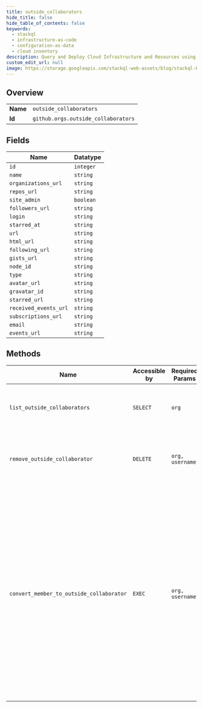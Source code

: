 ```yaml
---
title: outside_collaborators
hide_title: false
hide_table_of_contents: false
keywords:
  - stackql
  - infrastructure-as-code
  - configuration-as-data
  - cloud inventory
description: Query and Deploy Cloud Infrastructure and Resources using SQL
custom_edit_url: null
image: https://storage.googleapis.com/stackql-web-assets/blog/stackql-blog-post-featured-image.png
---
```

  
    

## Overview
<table><tbody>
<tr><td><b>Name</b></td><td><code>outside_collaborators</code></td></tr>
<tr><td><b>Id</b></td><td><code>github.orgs.outside_collaborators</code></td></tr>
</tbody></table>

## Fields
| Name | Datatype |
| ---- | -------- |
| `id` | `integer` |
| `name` | `string` |
| `organizations_url` | `string` |
| `repos_url` | `string` |
| `site_admin` | `boolean` |
| `followers_url` | `string` |
| `login` | `string` |
| `starred_at` | `string` |
| `url` | `string` |
| `html_url` | `string` |
| `following_url` | `string` |
| `gists_url` | `string` |
| `node_id` | `string` |
| `type` | `string` |
| `avatar_url` | `string` |
| `gravatar_id` | `string` |
| `starred_url` | `string` |
| `received_events_url` | `string` |
| `subscriptions_url` | `string` |
| `email` | `string` |
| `events_url` | `string` |
## Methods
| Name | Accessible by | Required Params | Description |
| ---- | ------------- | --------------- | ----------- |
| `list_outside_collaborators` | `SELECT` | `org` | List all users who are outside collaborators of an organization. |
| `remove_outside_collaborator` | `DELETE` | `org, username` | Removing a user from this list will remove them from all the organization's repositories. |
| `convert_member_to_outside_collaborator` | `EXEC` | `org, username` | When an organization member is converted to an outside collaborator, they'll only have access to the repositories that their current team membership allows. The user will no longer be a member of the organization. For more information, see "[Converting an organization member to an outside collaborator](https://docs.github.com/articles/converting-an-organization-member-to-an-outside-collaborator/)". |
